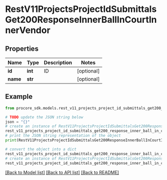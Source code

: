 # RestV11ProjectsProjectIdSubmittalsGet200ResponseInnerBallInCourtInnerVendor


## Properties

Name | Type | Description | Notes
------------ | ------------- | ------------- | -------------
**id** | **int** | ID | [optional] 
**name** | **str** |  | [optional] 

## Example

```python
from procore_sdk.models.rest_v11_projects_project_id_submittals_get200_response_inner_ball_in_court_inner_vendor import RestV11ProjectsProjectIdSubmittalsGet200ResponseInnerBallInCourtInnerVendor

# TODO update the JSON string below
json = "{}"
# create an instance of RestV11ProjectsProjectIdSubmittalsGet200ResponseInnerBallInCourtInnerVendor from a JSON string
rest_v11_projects_project_id_submittals_get200_response_inner_ball_in_court_inner_vendor_instance = RestV11ProjectsProjectIdSubmittalsGet200ResponseInnerBallInCourtInnerVendor.from_json(json)
# print the JSON string representation of the object
print(RestV11ProjectsProjectIdSubmittalsGet200ResponseInnerBallInCourtInnerVendor.to_json())

# convert the object into a dict
rest_v11_projects_project_id_submittals_get200_response_inner_ball_in_court_inner_vendor_dict = rest_v11_projects_project_id_submittals_get200_response_inner_ball_in_court_inner_vendor_instance.to_dict()
# create an instance of RestV11ProjectsProjectIdSubmittalsGet200ResponseInnerBallInCourtInnerVendor from a dict
rest_v11_projects_project_id_submittals_get200_response_inner_ball_in_court_inner_vendor_from_dict = RestV11ProjectsProjectIdSubmittalsGet200ResponseInnerBallInCourtInnerVendor.from_dict(rest_v11_projects_project_id_submittals_get200_response_inner_ball_in_court_inner_vendor_dict)
```
[[Back to Model list]](../README.md#documentation-for-models) [[Back to API list]](../README.md#documentation-for-api-endpoints) [[Back to README]](../README.md)


